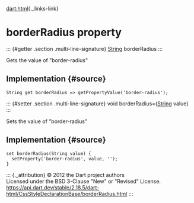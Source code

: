 [dart:html](../../dart-html/dart-html-library){._links-link}

borderRadius property
=====================

::: {#getter .section .multi-line-signature}
[String](../../dart-core/string-class) borderRadius
:::

Gets the value of \"border-radius\"

Implementation {#source}
--------------

``` {.language-dart data-language="dart"}
String get borderRadius => getPropertyValue('border-radius');
```

::: {#setter .section .multi-line-signature}
void borderRadius=([String](../../dart-core/string-class) value)
:::

Sets the value of \"border-radius\"

Implementation {#source}
--------------

``` {.language-dart data-language="dart"}
set borderRadius(String value) {
  setProperty('border-radius', value, '');
}
```

::: {._attribution}
© 2012 the Dart project authors\
Licensed under the BSD 3-Clause \"New\" or \"Revised\" License.\
<https://api.dart.dev/stable/2.18.5/dart-html/CssStyleDeclarationBase/borderRadius.html>
:::
